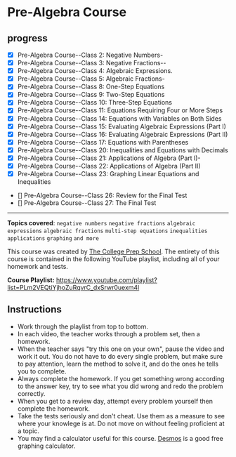 # Pre-Algebra Course

## progress

- [x] Pre-Algebra Course--Class 2: Negative Numbers-
- [x] Pre-Algebra Course--Class 3: Negative Fractions--
- [x] Pre-Algebra Course--Class 4: Algebraic Expressions.
- [x] Pre-Algebra Course--Class 5: Algebraic Fractions-
- [x] Pre-Algebra Course--Class 8: One-Step Equations
- [x] Pre-Algebra Course--Class 9: Two-Step Equations
- [x] Pre-Algebra Course--Class 10: Three-Step Equations
- [x] Pre-Algebra Course--Class 11: Equations Requiring Four or More Steps
- [x] Pre-Algebra Course--Class 14: Equations with Variables on Both Sides
- [x] Pre-Algebra Course--Class 15: Evaluating Algebraic Expressions (Part I)
- [x] Pre-Algebra Course--Class 16: Evaluating Algebraic Expressions (Part II)
- [x] Pre-Algebra Course--Class 17: Equations with Parentheses
- [x] Pre-Algebra Course--Class 20: Inequalities and Equations with Decimals
- [x] Pre-Algebra Course--Class 21: Applications of Algebra (Part I)-
- [x] Pre-Algebra Course--Class 22: Applications of Algebra (Part II)
- [x] Pre-Algebra Course--Class 23: Graphing Linear Equations and Inequalities
- [] Pre-Algebra Course--Class 26: Review for the Final Test
- [] Pre-Algebra Course--Class 27: The Final Test

---

**Topics covered**:
`negative numbers`
`negative fractions`
`algebraic expressions`
`algebraic fractions`
`multi-step equations`
`inequalities`
`applications`
`graphing`
`and more`

This course was created by [The College Prep School](https://www.youtube.com/@thecollegeprepschool4486). The entirety of this course is contained in the following YouTube playlist, including all of your homework and tests.

**Course Playlist:** <https://www.youtube.com/playlist?list=PLm2VEQtiYjhoZuRqvrC_dxSrwr0uexm4l>

## Instructions

- Work through the playlist from top to bottom.
- In each video, the teacher works through a problem set, then a homework.
- When the teacher says "try this one on your own", pause the video and work it out. You do not have to do every single problem, but make sure to pay attention, learn the method to solve it, and do the ones he tells you to complete.
- Always complete the homework. If you get something wrong according to the answer key, try to see what you did wrong and redo the problem correctly.
- When you get to a review day, attempt every problem yourself then complete the homework.
- Take the tests seriously and don't cheat. Use them as a measure to see where your knowlege is at. Do not move on without feeling proficient at a topic.
- You may find a calculator useful for this course. [Desmos](https://www.desmos.com/calculator) is a good free graphing calculator.
